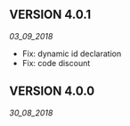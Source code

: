 ## VERSION 4.0.1

_03_09_2018_

* Fix: dynamic id declaration
* Fix: code discount

## VERSION 4.0.0

_30_08_2018_
